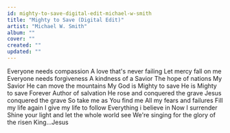 ```yaml
---
id: mighty-to-save-digital-edit-michael-w-smith
title: "Mighty to Save (Digital Edit)"
artist: "Michael W. Smith"
album: ""
cover: ""
created: ""
updated: ""
---
```


Everyone needs compassion
A love that's never failing
Let mercy fall on me
Everyone needs forgiveness
A kindness of a Savior
The hope of nations
My Savior
He can move the mountains
My God is Mighty to save
He is Mighty to save
Forever
Author of salvation
He rose and conquered the grave
Jesus conquered the grave
So take me as You find me
All my fears and failures
Fill my life again
I give my life to follow
Everything i believe in
Now I surrender
Shine your light and let the whole world see
We're singing for the glory of the risen King...Jesus